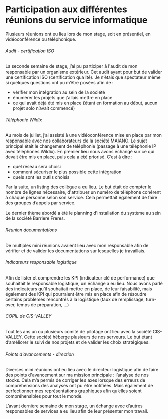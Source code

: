 # Participation aux différentes réunions du service informatique 

Plusieurs réunions ont eu lieu lors de mon stage, soit en présentiel, en vidéoconférence ou téléphonique.  

###### Audit - certification ISO
La seconde semaine de stage, j’ai pu participer à l'audit de mon responsable par un organisme extérieur. Cet audit ayant pour but de valider une certification ISO (certification qualité). 
Je n’étais que spectateur même si quelques questions ont pu m’être posées afin de :
- vérifier mon intégration au sein de la société
- énumérer les projets que j'allais mettre en place
- ce qui avait déjà été mis en place (étant en formation au début, aucun projet solo n’avait commencé)  



###### Téléphonie Wildix
Au mois de juillet, j’ai assisté à une vidéoconférence mise en place par mon responsable avec nos collaborateurs de la société MAIANO.
Le sujet principal était le changement de téléphonie (passage à une téléphonie IP avec téléphones Wildix).
En premier lieu nous avons échangé sur ce qui devait être mis en place, puis cela a été priorisé. C’est à dire :
- quel réseau sera choisi
- comment sécuriser le plus possible cette intégration
- quels sont les outils choisis  

Par la suite, un listing des collègue a eu lieu. Le but était de compter le nombre de lignes nécessaire, d'attribuer un numéro de téléphone cohérent à chaque personne selon son service. Cela permettait également de faire des groupes d’appels par service.

Le dernier thème abordé a été le planning d'installation du système au sein de la société Barriere Freres.  



###### Réunion documentations 
De multiples mini réunions avaient lieu avec mon responsable afin de vérifier et de valider les documentations sur lesquelles je travaillais.  



###### Indicateurs responsable logistique 
Afin de lister et comprendre les KPI (indicateur clé de performance) que souhaitait le responsable logistique, un échange a eu lieu.
Nous avons parlé des indicateurs qu’il souhaitait mettre en place, de leur faisabilité, mais également des KPI qui pourraient être mis en place afin de résoudre certains problèmes rencontrés à la logistique (taux de remplissage, turn-over, temps de préparation, …)  



###### COPIL de CIS-VALLEY 
Tout les ans un ou plusieurs comité de pilotage ont lieu avec la société CIS-VALLEY.
Cette société héberge plusieurs de nos serveurs. Le but étant d’améliorer le suivi de nos projets et de valider les choix stratégiques.   



###### Points d'avancements - direction 
Diverses mini réunions ont eu lieu avec le directeur logistique afin de faire des points d'avancement sur ma mission principale : l’analyse de nos stocks.
Cela m’a permis de corriger les axes lorsque des erreurs de compréhensions des analyses ont pu être notifiées. Mais également de perfectionner mes représentations graphiques afin qu’elles soient compréhensibles pour tout le monde. 

L’avant dernière semaine de mon stage, un échange avec d’autres responsables de services a eu lieu afin de leur présenter mon travail. 
